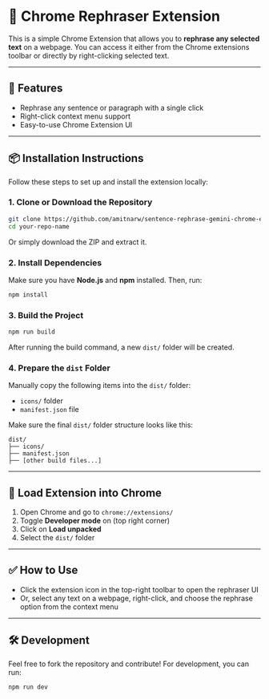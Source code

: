 # 🔄 Chrome Rephraser Extension

This is a simple Chrome Extension that allows you to **rephrase any selected text** on a webpage. You can access it either from the Chrome extensions toolbar or directly by right-clicking selected text.

---

## 🚀 Features

* Rephrase any sentence or paragraph with a single click
* Right-click context menu support
* Easy-to-use Chrome Extension UI

---

## 📦 Installation Instructions

Follow these steps to set up and install the extension locally:

### 1. Clone or Download the Repository

```bash
git clone https://github.com/amitnarw/sentence-rephrase-gemini-chrome-extension.git
cd your-repo-name
```

Or simply download the ZIP and extract it.

### 2. Install Dependencies

Make sure you have **Node.js** and **npm** installed. Then, run:

```bash
npm install
```

### 3. Build the Project

```bash
npm run build
```

After running the build command, a new `dist/` folder will be created.

### 4. Prepare the `dist` Folder

Manually copy the following items into the `dist/` folder:

* `icons/` folder
* `manifest.json` file

Make sure the final `dist/` folder structure looks like this:

```
dist/
├── icons/
├── manifest.json
├── [other build files...]
```

---

## 🧩 Load Extension into Chrome

1. Open Chrome and go to `chrome://extensions/`
2. Toggle **Developer mode** on (top right corner)
3. Click on **Load unpacked**
4. Select the `dist/` folder

---

## ✅ How to Use

* Click the extension icon in the top-right toolbar to open the rephraser UI
* Or, select any text on a webpage, right-click, and choose the rephrase option from the context menu

---

## 🛠️ Development

Feel free to fork the repository and contribute! For development, you can run:

```bash
npm run dev
```

